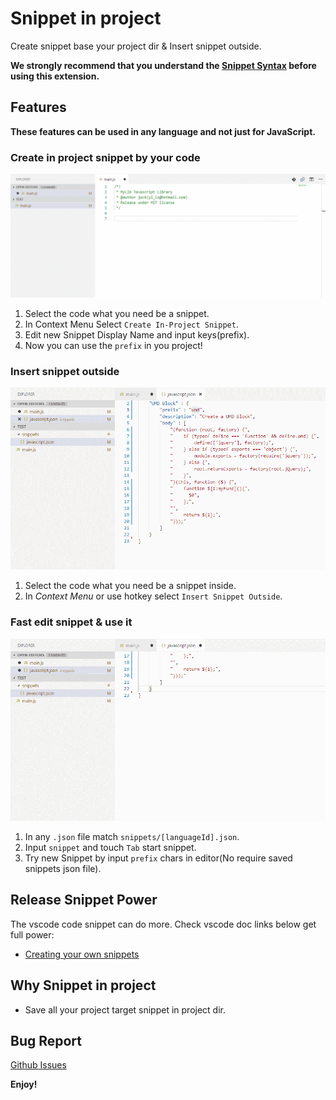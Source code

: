 # Snippet in project

Create snippet base your project dir & Insert snippet outside.

**We strongly recommend that you understand the [Snippet Syntax](https://code.visualstudio.com/docs/editor/userdefinedsnippets#_snippet-syntax) before using this extension.**

## Features

**These features can be used in any language and not just for JavaScript.**

### Create in project snippet by your code
![Create in project snippet by your code](images/f1.gif)
1. Select the code what you need be a snippet.
2. In Context Menu Select `Create In-Project Snippet`.
3. Edit new Snippet Display Name and input keys(prefix).
4. Now you can use the `prefix` in you project!

### Insert snippet outside
![Insert snippet outside](images/f2.gif)
1. Select the code what you need be a snippet inside.
2. In *Context Menu* or use hotkey select `Insert Snippet Outside`.

### Fast edit snippet & use it
![Fast edit snippet & use it](images/f3.gif)
1. In any `.json` file match `snippets/[languageId].json`.
2. Input `snippet` and touch `Tab` start snippet.
3. Try new Snippet by input `prefix` chars in editor(No require saved snippets json file).

## Release Snippet Power
The vscode code snippet can do more. Check vscode doc links below get full power:
* [Creating your own snippets](https://code.visualstudio.com/docs/editor/userdefinedsnippets#_creating-your-own-snippets)

## Why Snippet in project
* Save all your project target snippet in project dir.

## Bug Report
[Github Issues](https://github.com/lishu/vscode-snippets-project/issues)

**Enjoy!**